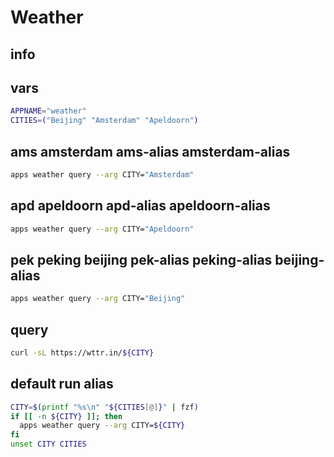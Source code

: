# Weather

## info

## vars
```sh
APPNAME="weather"
CITIES=("Beijing" "Amsterdam" "Apeldoorn")
```

## ams amsterdam ams-alias amsterdam-alias
```sh
apps weather query --arg CITY="Amsterdam"
```

## apd apeldoorn apd-alias apeldoorn-alias
```sh
apps weather query --arg CITY="Apeldoorn"
```

## pek peking beijing pek-alias peking-alias beijing-alias
```sh
apps weather query --arg CITY="Beijing"
```

## query
```sh
curl -sL https://wttr.in/${CITY}
```

## default run alias
```sh interactive
CITY=$(printf "%s\n" "${CITIES[@]}" | fzf)
if [[ -n ${CITY} ]]; then
  apps weather query --arg CITY=${CITY}
fi
unset CITY CITIES
```

